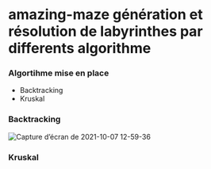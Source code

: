 # amazing-maze génération et résolution de labyrinthes par differents algorithme

 ### Algortihme mise en place 
 - Backtracking
 - Kruskal 

### Backtracking

![Capture d’écran de 2021-10-07 12-59-36](https://user-images.githubusercontent.com/71874403/136371824-f79476d0-44d1-4a43-8f79-bd3efedb71ec.png)


### Kruskal



